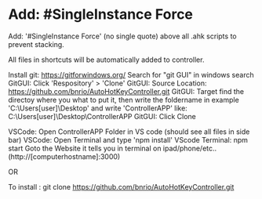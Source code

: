 # Add: #SingleInstance Force
Add: '#SingleInstance Force' (no single quote) above all .ahk scripts to prevent stacking. 

All files in shortcuts will be automatically added to controller.

Install git: https://gitforwindows.org/
Search for "git GUI" in windows search 
GitGUI:  Click 'Respository' > 'Clone'
GitGUI: Source Location: https://github.com/bnrio/AutoHotKeyController.git
GitGUI: Target find the directoy where you what to put it, then write the foldername in example 'C:\Users\[user]\Desktop\' and write 'ControllerAPP' like: C:\Users\[user]\Desktop\ControllerAPP
GitGUI: Click Clone

VSCode: Open ControllerAPP Folder in VS code (should see all files in side bar)
VSCode: Open Terminal and type 'npm install'
VScode Terminal: npm start
Goto the Website it tells you in terminal on ipad/phone/etc.. (http://[computerhostname]:3000)

OR

To install :
git clone https://github.com/bnrio/AutoHotKeyController.git
